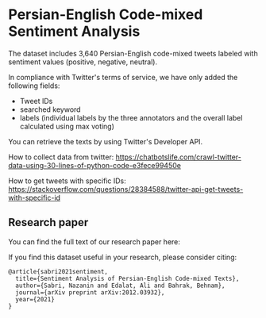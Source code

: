 # Persian-English Code-mixed Sentiment Analysis

The dataset includes 3,640 Persian-English code-mixed tweets labeled with sentiment values (positive, negative, neutral). 

In compliance with Twitter's terms of service, we have only added the following fields:

* Tweet IDs
* searched keyword
* labels (individual labels by the three annotators and the overall label calculated using max voting)

You can retrieve the texts by using Twitter's Developer API. 


How to collect data from twitter: https://chatbotslife.com/crawl-twitter-data-using-30-lines-of-python-code-e3fece99450e

How to get tweets with specific IDs: https://stackoverflow.com/questions/28384588/twitter-api-get-tweets-with-specific-id


## Research paper

You can find the full text of our research paper here: 

If you find this dataset useful in your research, please consider citing:

```
@article{sabri2021sentiment,
  title={Sentiment Analysis of Persian-English Code-mixed Texts},
  author={Sabri, Nazanin and Edalat, Ali and Bahrak, Behnam},
  journal={arXiv preprint arXiv:2012.03932},
  year={2021}
}
```
